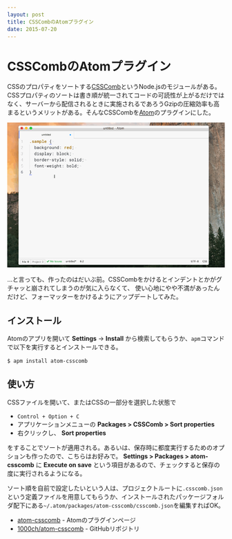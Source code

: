 ```yaml
---
layout: post
title: CSSCombのAtomプラグイン
date: 2015-07-20
---
```


# CSSCombのAtomプラグイン

CSSのプロパティをソートする[CSSComb](https://github.com/csscomb/csscomb.js)というNode.jsのモジュールがある。CSSプロパティのソートは書き順が統一されてコードの可読性が上がるだけではなく、サーバーから配信されるときに実施されるであろうGzipの圧縮効率も高まるというメリットがある。そんなCSSCombを[Atom](https://atom.io/)のプラグインにした。

![](/img/posts/2015/atom-csscomb/demo.gif)

…と言っても、作ったのはだいぶ前。CSSCombをかけるとインデントとかがグチャッと崩されてしまうのが気に入らなくて、
使い心地にやや不満があったんだけど、フォーマッターをかけるようにアップデートしてみた。

## インストール

Atomのアプリを開いて **Settings** → **Install** から検索してもらうか、`apm`コマンドで以下を実行するとインストールできる。

```sh
$ apm install atom-csscomb
```

## 使い方

CSSファイルを開いて、またはCSSの一部分を選択した状態で

- `Control + Option + C`
- アプリケーションメニューの **Packages > CSSComb > Sort properties**
- 右クリックし、 **Sort properties**

をすることでソートが適用される。あるいは、保存時に都度実行するためのオプションも作ったので、こちらはお好みで。 **Settings > Packages > atom-csscomb** に **Execute on save** という項目があるので、チェックすると保存の度に実行されるようになる。

ソート順を自前で設定したいという人は、プロジェクトルートに`.csscomb.json`という定義ファイルを用意してもらうか、インストールされたパッケージフォルダ配下にある`~/.atom/packages/atom-csscomb/csscomb.json`を編集すればOK。

- [atom-csscomb](https://atom.io/packages/atom-csscomb) - Atomのプラグインページ
- [1000ch/atom-csscomb](https://github.com/1000ch) - GitHubリポジトリ
